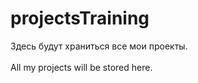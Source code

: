 # projectsTraining
Здесь будут храниться все мои проекты. <br>
<br>
All my projects will be stored here.
